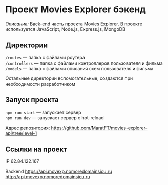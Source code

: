 # Проект Movies Explorer бэкенд

_Описание:_
Back-end часть проекта Movies Explorer. В проекте используется JavaScript, Node.js, Express.js, MongoDB

## Директории

`/routes` — папка с файлами роутера  
`/controllers` — папка с файлами контроллеров пользователя и фильма  
`/models` — папка с файлами описания схем пользователя и фильма

Остальные директории вспомогательные, создаются при необходимости разработчиком

## Запуск проекта

`npm run start` — запускает сервер  
`npm run dev` — запускает сервер с hot-reload

Адрес репозитория: https://github.com/MaratFT/movies-explorer-api/tree/level-1

## Ссылки на проект

IP 62.84.122.167

Backend https://api.movexp.nomoredomainsicu.ru
http://api.movexp.nomoredomainsicu.ru
